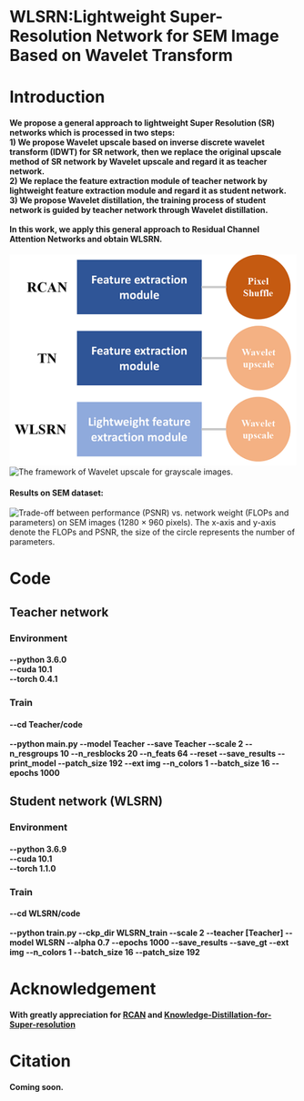 # WLSRN:Lightweight Super-Resolution Network for SEM Image Based on Wavelet Transform
# Introduction
#### We propose a general approach to lightweight Super Resolution (SR) networks which is processed in two steps:<br>1) We propose Wavelet upscale based on inverse discrete wavelet transform (IDWT) for SR network, then we replace the original upscale method of SR network by Wavelet upscale and regard it as teacher network.<br>2) We replace the feature extraction module of teacher network by lightweight feature extraction module and regard it as student network.<br>3) We propose Wavelet distillation, the training process of student network is guided by teacher network through Wavelet distillation.<br><br>In this work, we apply this general approach to Residual Channel Attention Networks and obtain WLSRN.
![The relationship between RCAN, teacher network (TN) and WLSRN.](/Fig/Fig1.png) <br> ![The framework of Wavelet upscale for grayscale images.](https://github.com/Wzl-98/WLSRN/tree/main/Fig/Fig2.png) 
#### Results on SEM dataset:
![Trade-off between performance (PSNR) vs. network weight (FLOPs and parameters) on SEM images (1280 × 960 pixels). The x-axis and y-axis denote the FLOPs and PSNR, the size of the circle represents the number of parameters.](https://github.com/Wzl-98/WLSRN/tree/main/Fig/Fig3.png) <br>
# Code
## Teacher network
### Environment
#### --python 3.6.0<br>--cuda 10.1<br>--torch 0.4.1
### Train
#### --cd Teacher/code<br><br>--python main.py --model Teacher --save Teacher --scale 2 --n_resgroups 10 --n_resblocks 20 --n_feats 64 --reset --save_results --print_model --patch_size 192 --ext img --n_colors 1 --batch_size 16 --epochs 1000
## Student network (WLSRN)
### Environment
#### --python 3.6.9<br>--cuda 10.1<br>--torch 1.1.0
### Train
#### --cd WLSRN/code<br><br>--python train.py --ckp_dir WLSRN_train --scale 2 --teacher [Teacher] --model WLSRN --alpha 0.7 --epochs 1000 --save_results --save_gt --ext img --n_colors 1 --batch_size 16 --patch_size 192
# Acknowledgement
#### With greatly appreciation for [RCAN](https://github.com/yulunzhang/RCAN) and [Knowledge-Distillation-for-Super-resolution](https://github.com/Vincent-Hoo/Knowledge-Distillation-for-Super-resolution)
# Citation
#### Coming soon.
